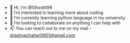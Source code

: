 - 👋 Hi, I’m @Ghosttt99
- 👀 I’m interested in learning more about coding
- 🌱 I’m currently learning python language in my university
- 💞️ I’m looking to collaborate on anything I can help with
- 📫 You can reach out to me on my mail - drashyachahar0901@gmail.com
<!---
Ghosttt99/Ghosttt99 is a ✨ special ✨ repository because its `README.md` (this file) appears on your GitHub profile.
You can click the Preview link to take a look at your changes.
--->
